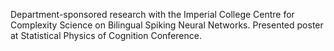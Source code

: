 Department-sponsored research with the Imperial College Centre for Complexity Science on Bilingual Spiking Neural Networks. Presented poster at Statistical Physics of Cognition Conference.
